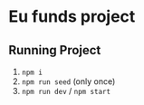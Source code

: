 # Eu funds project

## Running Project

1. `npm i`
1. `npm run seed` (only once)
1. `npm run dev` / `npm start`
